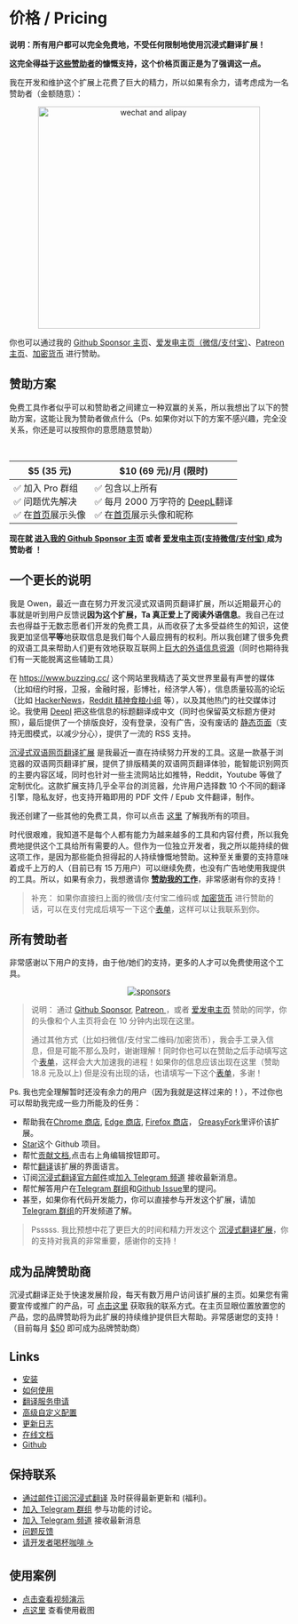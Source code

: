 # 价格 / Pricing

**说明：所有用户都可以完全免费地，不受任何限制地使用沉浸式翻译扩展！**

**这完全得益于[这些赞助者](https://immersive-translate.owenyoung.com/thanks)的慷慨支持，这个价格页面正是为了强调这一点。**

我在开发和维护这个扩展上花费了巨大的精力，所以如果有余力，请考虑成为一名赞助者（金额随意）：

<div align="center"><img src="https://immersive-translate.owenyoung.com/assets/sponsor.png" width="400" alt="wechat and alipay"></div>

你也可以通过我的 [Github Sponsor 主页](https://github.com/sponsors/theowenyoung?frequency=recurring)、[爱发电主页（微信/支付宝）](https://afdian.net/a/translate)、[Patreon 主页](https://www.patreon.com/theowenyoung)、[加密货币](https://www.owenyoung.com/contact/) 进行赞助。

## 赞助方案

免费工具作者似乎可以和赞助者之间建立一种双赢的关系，所以我想出了以下的赞助方案，这能让我为赞助者做点什么（Ps. 如果你对以下的方案不感兴趣，完全没关系，你还是可以按照你的意愿随意赞助）

<br>

| $5 (35 元)                                                                                                                                  | $10 (69 元)/月 (限时)                                                                                                                                                                                                        |
| ------------------------------------------------------------------------------------------------------------------------------------------- | ---------------------------------------------------------------------------------------------------------------------------------------------------------------------------------------------------------------------------- |
| ✅ 加入 Pro 群组<br>✅ 问题优先解决<br>✅ 在[首页](https://immersive-translate.owenyoung.com/#%E8%B5%9E%E5%8A%A9%E8%80%85%E4%BB%AC)展示头像 | ✅ 包含以上所有<br>✅ 每月 2000 万字符的 [DeepL](https://immersive-translate.owenyoung.com/services/deepL)翻译<br>✅ 在[首页](https://immersive-translate.owenyoung.com/#%E8%B5%9E%E5%8A%A9%E8%80%85%E4%BB%AC)展示头像和昵称 |

**现在就 [进入我的 Github Sponsor 主页](https://github.com/sponsors/theowenyoung?frequency=recurring) 或者 [爱发电主页(支持微信/支付宝) ](https://afdian.net/a/translate) 成为赞助者 ！**

## 一个更长的说明

我是 Owen，最近一直在努力开发沉浸式双语网页翻译扩展，所以近期最开心的事就是听到用户反馈说**因为这个扩展，Ta 真正爱上了阅读外语信息**。我自己在过去也得益于无数志愿者们开发的免费工具，从而收获了太多受益终生的知识，这使我更加坚信**平等**地获取信息是我们每个人最应拥有的权利。所以我创建了很多免费的双语工具来帮助人们更有效地获取互联网上[巨大的外语信息资源](https://www.owenyoung.com/sources/)（同时也期待我们有一天能脱离这些辅助工具）

在 <https://www.buzzing.cc/> 这个网站里我精选了英文世界里最有声誉的媒体（比如纽约时报，卫报，金融时报，彭博社，经济学人等），信息质量较高的论坛（比如 [HackerNews](https://news.ycombinator.com/)，[Reddit 精神食粮小组](https://depth.buzzing.cc/) 等），以及其他热门的社交媒体讨论。我使用 [Deepl](https://www.deepl.com/translator) 把这些信息的标题翻译成中文（同时也保留英文标题方便对照），最后提供了一个排版良好，没有登录，没有广告，没有废话的 [静态页面](https://www.buzzing.cc/)（支持无图模式，以减少分心），提供了一流的 RSS 支持。

[沉浸式双语网页翻译扩展](https://immersive-translate.owenyoung.com/) 是我最近一直在持续努力开发的工具。这是一款基于浏览器的双语网页翻译扩展，提供了排版精美的双语网页翻译体验，能智能识别网页的主要内容区域，同时也针对一些主流网站比如推特，Reddit，Youtube 等做了定制优化。这款扩展支持几乎全平台的浏览器，允许用户选择数 10 个不同的翻译引擎，隐私友好，也支持开箱即用的 PDF 文件 / Epub 文件翻译，制作。

我还创建了一些其他的免费工具，你可以点击 [这里](https://www.owenyoung.com/projects/) 了解我所有的项目。

时代很艰难，我知道不是每个人都有能力为越来越多的工具和内容付费，所以我免费地提供这个工具给所有需要的人。但作为一位独立开发者，我之所以能持续的做这项工作，是因为那些能负担得起的人持续慷慨地赞助。这种至关重要的支持意味着成千上万的人（目前已有 15 万用户）可以继续免费，也没有广告地使用我提供的工具。所以，如果有余力，我想邀请你 [**赞助我的工作**](https://immersive-translate.owenyoung.com/donate.html)，非常感谢有你的支持！

> 补充： 如果你直接扫上面的微信/支付宝二维码或 [加密货币](https://www.owenyoung.com/contact/) 进行赞助的话，可以在支付完成后填写一下这个[表单](https://tally.so/r/mYPplv)，这样可以让我联系到你。

## 所有赞助者

非常感谢以下用户的支持，由于他/她们的支持，更多的人才可以免费使用这个工具。

<p align="center">
<object style="max-width: 100%;" type="image/svg+xml" data="https://immersive-translate.owenyoung.com/assets/sponsorkit/sponsors.svg?v=9a472b3c0feeb3108f181dcea8162228ec4ab4e6"><a target="_blank" href="https://immersive-translate.owenyoung.com/donate">
<img alt="sponsors" src="https://immersive-translate.owenyoung.com/assets/sponsorkit/sponsors.svg?v=9a472b3c0feeb3108f181dcea8162228ec4ab4e6"></a></object>
</p>

> 说明： 通过 [Github Sponsor](https://github.com/sponsors/theowenyoung?frequency=recurring), [Patreon ](https://www.patreon.com/theowenyoung)，或者 [爱发电主页](https://afdian.net/a/translate) 赞助的同学，你的头像和个人主页将会在 10 分钟内出现在这里。
>
> 通过其他方式（比如扫微信/支付宝二维码/加密货币），我会手工录入信息，但是可能不那么及时，谢谢理解！同时你也可以在赞助之后手动填写这个[表单](https://tally.so/r/3jZ569)，这样会大大加速我的进程！如果你的信息应该出现在这里（赞助 18.8 元及以上) 但是没有出现的话，也请填写一下这个[表单](https://tally.so/r/3jZ569)，多谢！

Ps. 我也完全理解暂时还没有余力的用户（因为我就是这样过来的！），不过你也可以帮助我完成一些力所能及的任务：

- 帮助我在[Chrome 商店](https://chrome.google.com/webstore/detail/immersive-translate/bpoadfkcbjbfhfodiogcnhhhpibjhbnh), [Edge 商店](https://microsoftedge.microsoft.com/addons/detail/%E6%B2%89%E6%B5%B8%E5%BC%8F%E7%BF%BB%E8%AF%91/amkbmndfnliijdhojkpoglbnaaahippg?form=MT001Y&hl=zh-CN&gl=CN), [Firefox 商店](https://addons.mozilla.org/zh-CN/firefox/addon/immersive-translate/)， [GreasyFork](https://greasyfork.org/zh-CN/scripts/457196-immersive-translate)里评价该扩展。
- [Star](https://github.com/immersive-translate/immersive-translate/)这个 Github 项目。
- 帮忙[贡献文档](https://immersive-translate.owenyoung.com/),点击右上角编辑按钮即可。
- 帮忙[翻译](https://crowdin.com/project/immersive-translate)该扩展的界面语言。
- 订阅[沉浸式翻译官方邮件](https://immersivetranslate.substack.com/)或[加入 Telegram 频道](https://t.me/immersivetranslate) 接收最新消息。
- 帮忙解答用户在[Telegram 群组](https://t.me/+rq848Z09nehlOTgx)和[Github Issue](https://github.com/immersive-translate/immersive-translate/issues)里的提问。
- 甚至，如果你有代码开发能力，你可以直接参与开发这个扩展，请加[Telegram 群组](https://t.me/+rq848Z09nehlOTgx)的开发频道了解。

> Psssss. 我比预想中花了更巨大的时间和精力开发这个 [沉浸式翻译扩展](https://immersive-translate.owenyoung.com/)，你的支持对我真的非常重要，感谢你的支持！

## 成为品牌赞助商

沉浸式翻译正处于快速发展阶段，每天有数万用户访问该扩展的主页。如果您有需要宣传或推广的产品，可 [点击这里](https://www.owenyoung.com/contact/) 获取我的联系方式。在主页显眼位置放置您的产品，您的品牌赞助将为此扩展的持续维护提供巨大帮助。非常感谢您的支持！（目前每月 [$50](https://github.com/sponsors/theowenyoung/sponsorships?sponsor=theowenyoung&tier_id=263955) 即可成为品牌赞助商）

## Links

- [安装](https://immersive-translate.owenyoung.com/installation.html)
- [如何使用](https://immersive-translate.owenyoung.com/usage.html)
- [翻译服务申请](https://immersive-translate.owenyoung.com/services.html)
- [高级自定义配置](https://immersive-translate.owenyoung.com/advanced.html)
- [更新日志](https://immersive-translate.owenyoung.com/CHANGELOG.html)
- [在线文档](https://immersive-translate.owenyoung.com/)
- [Github](https://github.com/immersive-translate/immersive-translate/)

## 保持联系

- [通过邮件订阅沉浸式翻译](https://immersivetranslate.substack.com/) 及时获得最新更新和 (福利)。
- [加入 Telegram 群组](https://t.me/+rq848Z09nehlOTgx) 参与功能的讨论。
- [加入 Telegram 频道](https://t.me/immersivetranslate) 接收最新消息
- [问题反馈](https://github.com/immersive-translate/immersive-translate/issues/)
- [请开发者喝杯咖啡 ☕️](https://immersive-translate.owenyoung.com/donate.html)

## 使用案例

- [点击查看视频演示](https://www.youtube.com/watch?v=sQevumpUprc)
- [点这里](https://immersive-translate.owenyoung.com/usecase.html) 查看使用截图
